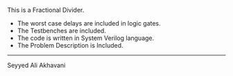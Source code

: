 This is a Fractional Divider.

* The worst case delays are included in logic gates.
* The Testbenches are included.
* The code is written in System Verilog language.
* The Problem Description is Included.

-------------------------------------------
Seyyed Ali Akhavani
